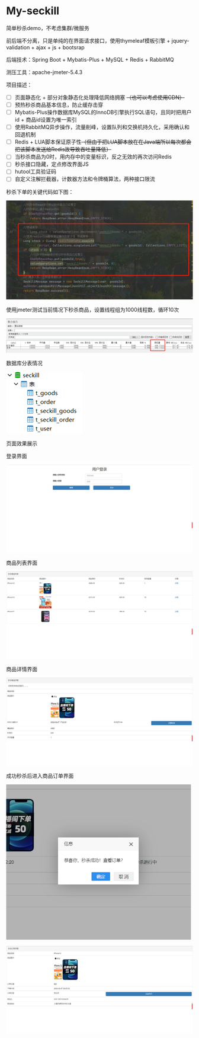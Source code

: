 # My-seckill
 简单秒杀demo，不考虑集群/微服务

前后端不分离，只是单纯的在界面请求接口，使用thymeleaf模板引擎 + jquery-validation  + ajax + js + bootsrap

后端技术：Spring Boot + Mybatis-Plus + MySQL + Redis + RabbitMQ

测压工具：apache-jmeter-5.4.3

项目描述：

- [ ] 页面静态化 + 部分对象静态化处理降低网络拥塞 ~~（也可以考虑使用CDN）~~
- [ ] 预热秒杀商品基本信息，防止缓存击穿
- [ ] Mybatis-Plus操作数据库MySQL的InnoDB引擎执行SQL语句，且同时把用户id + 商品id设置为唯一索引
- [ ] 使用RabbitMQ异步操作，流量削峰，设置队列和交换机持久化，采用确认和回退机制
- [ ] Redis + LUA脚本保证原子性~~（但由于把LUA脚本放在在Java端所以每次都会把该脚本发送给Redis故导致吞吐量降低）~~
- [ ] 当秒杀商品为0时，用内存中的变量标识，反之无效的再次访问Redis
- [ ] 秒杀接口隐藏，定点修改界面JS
- [ ] hutool工具验证码
- [ ] 自定义注解拦截器，计数器方法和令牌桶算法，两种接口限流

秒杀下单的关键代码如下图：

<img src="README.assets/image-20220304194039306.png" alt="image-20220304194039306" style="zoom: 80%;" />

使用jmeter测试当前情况下秒杀商品，设置线程组为1000线程数，循环10次

![test-result](README.assets/test-result.jpg)



数据库分表情况

![image-20220227200705610](README.assets/image-20220227200705610.png)



页面效果展示

登录界面

![image-20220227200206739](README.assets/image-20220227200206739.png)

商品列表界面

![image-20220227200448012](README.assets/image-20220227200448012.png)

商品详情界面

![image-20220227200455825](README.assets/image-20220227200455825.png)

成功秒杀后进入商品订单界面

<img src="README.assets/image-20220227200539573.png" alt="image-20220227200539573" style="zoom: 67%;" />



![image-20220227200554413](README.assets/image-20220227200554413.png)

